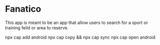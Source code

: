 # Fanatico

This app is meant to be an app that allow users to search for a sport or training feild or area to reserve.

npx cap add android
npx cap copy && npx cap sync
npx cap open android
